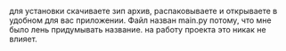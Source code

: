 для установки скачиваете зип архив, распаковываете и открываете в удобном для вас приложении. Файл назван main.py потому, что мне было лень придумывать название. на работу проекта это никак не влияет.
